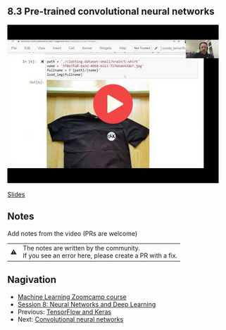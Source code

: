 ## 8.3 Pre-trained convolutional neural networks

<a href="https://www.youtube.com/watch?v=qGDXEz-cr6M"><img src="images/thumbnail-8-03.jpg"></a>
 
[Slides](https://www.slideshare.net/AlexeyGrigorev/ml-zoomcamp-8-neural-networks-and-deep-learning-250592316)


## Notes

Add notes from the video (PRs are welcome)


<table>
   <tr>
      <td>⚠️</td>
      <td>
         The notes are written by the community. <br>
         If you see an error here, please create a PR with a fix.
      </td>
   </tr>
</table>


## Nagivation

* [Machine Learning Zoomcamp course](../)
* [Session 8: Neural Networks and Deep Learning](./)
* Previous: [TensorFlow and Keras](02-tensorflow-keras.md)
* Next: [Convolutional neural networks](04-conv-neural-nets.md)
